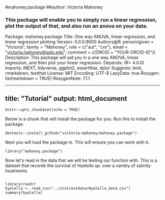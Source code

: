 #mahoney.package
##author: Victoria Mahoney
### This package will enable you to simply run a linear regression, plot the output of that, and also run an anova on your data. 

Package: mahoney.package
Title: One way ANOVA, linear regression, and linear regression plotting
Version: 0.0.0.9000
Authors@R: 
    person(given = "Victoria",
           family = "Mahoney",
           role = c("aut", "cre"),
           email = "victoria.mahoney@selu.edu",
           comment = c(ORCID = "YOUR-ORCID-ID"))
Description: This package will aid you in a one way ANOVA, linear regression, and then plot your linear regression. 
Depends: (R> 4.0.0)
Imports: iNEXT, tidyverse, ggplot2, assertthat, dplyr
Suggests: knitr, rmarkdown, testthat
License: MIT
Encoding: UTF-8
LazyData: true
Roxygen: list(markdown = TRUE)
RoxygenNote: 7.1.1


---
title: "Tutorial"
output: html_document
---

```{r setup, include=FALSE}
knitr::opts_chunk$set(echo = TRUE)
```

Below is a chunk that will install the package for you. Run this to install the package. 

```{r}
devtools::install_github("victoria-mahoney/mahoney.package") 
```

Next you will load the package in. This will ensure you can work with it. 

``` {r}
library("mahoney.package")
```

Now let's read in the data that we will be testing our function with. This is a dataset that records the survival of _Hyalella sp._ over a variety of salinity treatments. 

``` {r}

library(readr)
hyalella <- read_csv("../inst/extdata/Hyalella_data.csv")
summary(hyalella)

```
